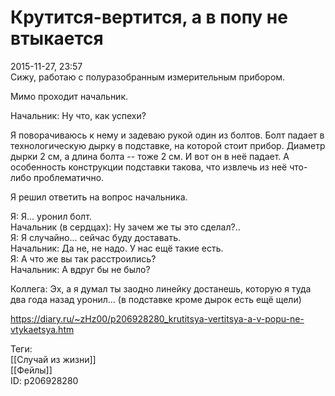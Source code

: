 Крутится-вертится, а в попу не втыкается
=========================================

   
 2015-11-27, 23:57   
  Сижу, работаю с полуразобранным измерительным прибором.   
   
 Мимо проходит начальник.   
   
 Начальник: Ну что, как успехи?   
   
 Я поворачиваюсь к нему и задеваю рукой один из болтов. Болт падает в технологическую дырку в подставке, на которой стоит прибор. Диаметр дырки 2 см, а длина болта -- тоже 2 см. И вот он в неё падает. А особенность конструкции подставки такова, что извлечь из неё что-либо проблематично.   
   
 Я решил ответить на вопрос начальника.   
   
 Я: Я... уронил болт.   
 Начальник (в сердцах): Ну зачем же ты это сделал?..   
 Я: Я случайно... сейчас буду доставать.   
 Начальник: Да не, не надо. У нас ещё такие есть.   
 Я: А что же вы так расстроились?   
 Начальник: А вдруг бы не было?   
   
 Коллега: Эх, а я думал ты заодно линейку достанешь, которую я туда два года назад уронил... (в подставке кроме дырок есть ещё щели)   
    
 <https://diary.ru/~zHz00/p206928280_krutitsya-vertitsya-a-v-popu-ne-vtykaetsya.htm>   
   
 Теги:   
 [[Случай из жизни]]   
 [[Фейлы]]   
 ID: p206928280